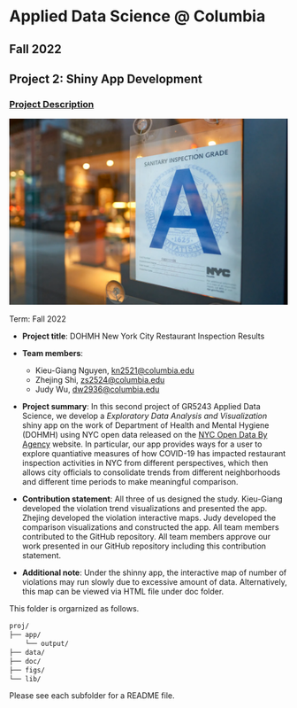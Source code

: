 # Applied Data Science @ Columbia
## Fall 2022
## Project 2: Shiny App Development

### [Project Description](doc/)

![screenshot](figs/restaurant-inspection.jpg)

Term: Fall 2022

+ **Project title**: DOHMH New York City Restaurant Inspection Results

+ **Team members**:
	+ Kieu-Giang Nguyen, kn2521@columbia.edu
	+ Zhejing Shi, zs2524@columbia.edu
	+ Judy Wu, dw2936@columbia.edu

+ **Project summary**: In this second project of GR5243 Applied Data Science, we develop a *Exploratory Data Analysis and Visualization* shiny app on the work of Department of Health and Mental Hygiene (DOHMH) using NYC open data released on the [NYC Open Data By Agency](https://opendata.cityofnewyork.us/data/) website. In particular, our app provides ways for a user to explore quantiative measures of how COVID-19 has impacted restaurant inspection activities in NYC from different perspectives, which then allows city officials to consolidate trends from different neighborhoods and different time periods to make meaningful comparison.

+ **Contribution statement**: All three of us designed the study. Kieu-Giang developed the violation trend visualizations and presented the app. Zhejing developed the violation interactive maps. Judy developed the comparison visualizations and constructed the app. All team members contributed to the GitHub repository. All team members approve our work presented in our GitHub repository including this contribution statement.

+ **Additional note**: Under the shinny app, the interactive map of number of violations may run slowly due to excessive amount of data. Alternatively, this map can be viewed via HTML file under doc folder.

This folder is orgarnized as follows.

```
proj/
├── app/
	└── output/
├── data/
├── doc/
├── figs/
└── lib/

```

Please see each subfolder for a README file.